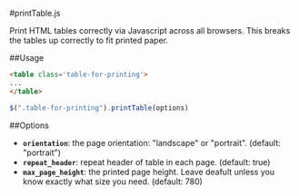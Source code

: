 #printTable.js

Print HTML tables correctly via Javascript across all browsers.
This breaks the tables up correctly to fit printed paper.

##Usage

```html
<table class='table-for-printing'>
...
</table>
```
```javascript
$(".table-for-printing").printTable(options)
```

##Options
* **`orientation`**: the page orientation: "landscape" or "portrait". (default: "portrait")
* **`repeat_header`**: repeat header of table in each page. (default: true)
* **`max_page_height`**: the printed page height. Leave deafult unless you know exactly what size you need. (default: 780)
